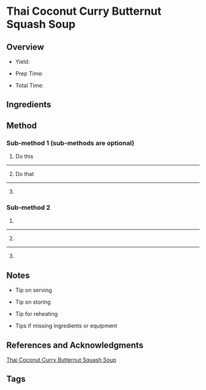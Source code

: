 # Thai Coconut Curry Butternut Squash Soup

## Overview

- Yield:

- Prep Time:

- Total Time:

## Ingredients



## Method

### Sub-method 1 (sub-methods are optional)

1. Do this
---
2. Do that
---
3.

### Sub-method 2

1.
---
2.
---
3.

## Notes

- Tip on serving

- Tip on storing

- Tip for reheating

- Tips if missing ingredients or equipment

## References and Acknowledgments

[Thai Coconut Curry Butternut Squash Soup](http://hostthetoast.com/thai-coconut-curry-butternut-squash-soup/)

## Tags


